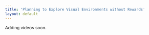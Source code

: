 ```yaml
---
title: 'Planning to Explore Visual Environments without Rewards'
layout: default
---
```


Adding videos soon.
